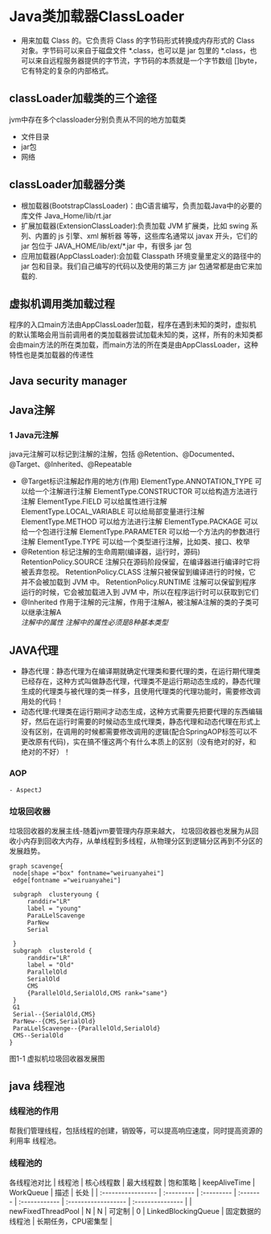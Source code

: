  # Java类加载器ClassLoader

- 用来加载 Class 的。它负责将 Class 的字节码形式转换成内存形式的 Class 对象。字节码可以来自于磁盘文件 *.class，也可以是 jar 包里的 *.class，也可以来自远程服务器提供的字节流，字节码的本质就是一个字节数组 []byte，它有特定的复杂的内部格式。
  
## classLoader加载类的三个途径
  jvm中存在多个classloader分别负责从不同的地方加载类

   - 文件目录
   - jar包
   - 网络
  
## classLoader加载器分类

- 根加载器(BootstrapClassLoader)：由C语言编写，负责加载Java中的必要的库文件 Java_Home/lib/rt.jar
- 扩展加载器(ExtensionClassLoader):负责加载 JVM 扩展类，比如 swing 系列、内置的 js 引擎、xml 解析器 等等，这些库名通常以 javax 开头，它们的 jar 包位于 JAVA_HOME/lib/ext/*.jar 中，有很多 jar 包
- 应用加载器(AppClassLoader):会加载 Classpath 环境变量里定义的路径中的 jar 包和目录。我们自己编写的代码以及使用的第三方 jar 包通常都是由它来加载的.
  
## 虚拟机调用类加载过程
   程序的入口main方法由AppClassLoader加载，程序在遇到未知的类时，虚拟机的默认策略会用当前调用者的类加载器尝试加载未知的类，这样，所有的未知类都会由main方法的所在类加载，而main方法的所在类是由AppClassLoader，这种特性也是类加载器的传递性

## Java security manager

## Java注解

### 1 Java元注解 

 java元注解可以标记到注解的注解，包括 @Retention、@Documented、@Target、@Inherited、@Repeatable
- @Target标识注解起作用的地方(作用)
        ElementType.ANNOTATION_TYPE 可以给一个注解进行注解
        ElementType.CONSTRUCTOR 可以给构造方法进行注解
        ElementType.FIELD 可以给属性进行注解
        ElementType.LOCAL_VARIABLE 可以给局部变量进行注解
        ElementType.METHOD 可以给方法进行注解
        ElementType.PACKAGE 可以给一个包进行注解
        ElementType.PARAMETER 可以给一个方法内的参数进行注解
        ElementType.TYPE 可以给一个类型进行注解，比如类、接口、枚举
- @Retention 标记注解的生命周期(编译器，运行时，源码)
        RetentionPolicy.SOURCE 注解只在源码阶段保留，在编译器进行编译时它将被丢弃忽视。
        RetentionPolicy.CLASS 注解只被保留到编译进行的时候，它并不会被加载到 JVM 中。
        RetentionPolicy.RUNTIME 注解可以保留到程序运行的时候，它会被加载进入到 JVM 中，所以在程序运行时可以获取到它们
- @Inherited 作用于注解的元注解，作用于注解A，被注解A注解的类的子类可以继承注解A  
  _注解中的属性 注解中的属性必须是8种基本类型_
 
## JAVA代理
- 静态代理：静态代理为在编译期就确定代理类和要代理的类，在运行期代理类已经存在，这种方式叫做静态代理，代理类不是运行期动态生成的，静态代理生成的代理类与被代理的类一样多，且使用代理类的代理功能时，需要修改调用处的代码！
- 动态代理:代理类在运行期间才动态生成，这种方式需要先把要代理的东西编辑好，然后在运行时需要的时候动态生成代理类，静态代理和动态代理在形式上没有区别，在调用的时候都需要修改调用的逻辑(配合SpringAOP标签可以不更改原有代码)，实在搞不懂这两个有什么本质上的区别（没有绝对的好，和绝对的不好）！
### AOP
    - AspectJ

### 垃圾回收器
 
垃圾回收器的发展主线-随着jvm要管理内存原来越大， 垃圾回收器也发展为从回收小内存到回收大内存，从单线程到多线程，从物理分区到逻辑分区再到不分区的发展趋势。

``` graphviz
graph scavenge{
 node[shape ="box" fontname="weiruanyahei"]
 edge[fontname ="weiruanyahei"]

 subgraph  clusteryoung {
     randdir="LR"
     label = "young"
     ParaLLelScavenge
     ParNew
     Serial
     
 }
 subgraph  clusterold {
     randdir="LR"
     label = "Old"
     ParallelOld
     SerialOld
     CMS
     {ParallelOld,SerialOld,CMS rank="same"}
 }
 G1
 Serial--{SerialOld,CMS}
 ParNew--{CMS,SerialOld}
 ParaLLelScavenge--{ParallelOld,SerialOld}
 CMS--SerialOld
}
```
图1-1 虚拟机垃圾回收器发展图

## java 线程池

### 线程池的作用
帮我们管理线程，包括线程的创建，销毁等，可以提高响应速度，同时提高资源的利用率
线程池。

### 线程池的



各线程池对比
| 线程池             | 核心线程数 | 最大线程数 | 饱和策略 | keepAliveTime | WorkQueue           | 描述             | 长处                |
| :----------------- | :--------- | :--------- | :------- | :------------ | :------------------ | :--------------- |
| newFixedThreadPool | N          | N          | 可定制   | 0             | LinkedBlockingQueue | 固定数据的线程池 | 长期任务，CPU密集型 |

